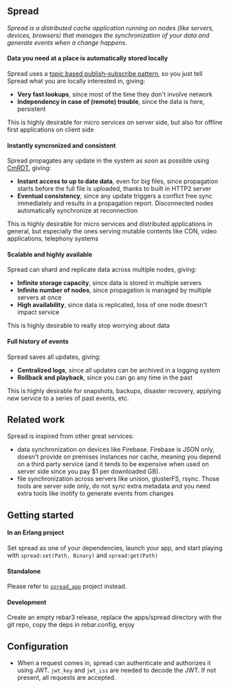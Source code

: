 ## Spread
_Spread is a distributed cache application running on nodes (like servers, devices, browsers) that manages the synchronization of your data and generate events when a change happens._

#### Data you need at a place is automatically stored locally
Spread uses a [topic based publish–subscribe pattern](https://en.wikipedia.org/wiki/Publish%E2%80%93subscribe_pattern), so you just tell Spread what you are locally interested in, giving:
- **Very fast lookups**, since most of the time they don't involve network
- **Independency in case of (remote) trouble**, since the data is here, persistent

This is highly desirable for micro services on server side, but also for offline first applications on client side

#### Instantly syncronized and consistent
Spread propagates any update in the system as soon as possible using [CmRDT](https://en.wikipedia.org/wiki/Conflict-free_replicated_data_type), giving:
- **Instant access to up to date data**, even for big files, since propagation starts before the full file is uploaded, thanks to built in HTTP2 server
- **Eventual consistency**, since any update triggers a conflict free sync immediately and results in a propagation report. Disconnected nodes automatically synchronize at reconnection

This is highly desirable for micro services and distributed applications in general, but especially the ones serving mutable contents like CDN, video applications, telephony systems

#### Scalable and highly available
Spread can shard and replicate data across multiple nodes, giving:
- **Infinite storage capacity**, since data is stored in multiple servers
- **Infinite number of nodes**, since propagation is managed by multiple servers at once
- **High availability**, since data is replicated, loss of one node doesn't impact service

This is highly desirable to really stop worrying about data

#### Full history of events
Spread saves all updates, giving:
- **Centralized logs**, since all updates can be archived in a logging system
- **Rollback and playback**, since you can go any time in the past

This is highly desirable for snapshots, backups, disaster recovery, applying new service to a series of past events, etc.

## Related work
Spread is inspired from other great services:
- data synchronization on devices like Firebase. Firebase is JSON only, doesn't provide on premises instances nor cache, meaning you depend on a third party service (and it tends to be expensive when used on server side since you pay $1 per downloaded GB).
- file synchronization across servers like unison, glusterFS, rsync. Those tools are server side only, do not sync extra metadata and you need extra tools like inotify to generate events from changes

## Getting started
#### In an Erlang project
Set spread as one of your dependencies, launch your app, and start playing with `spread:set(Path, Binary)` and `spread:get(Path)`
#### Standalone
Please refer to [`spread_app`](https://github.com/Littlelies/spread_app) project instead.
#### Development
Create an empty rebar3 release, replace the apps/spread directory with the git repo, copy the deps in rebar.config, enjoy

## Configuration
- When a request comes in, spread can authenticate and authorizes it using JWT. `jwt_key` and `jwt_iss` are needed to decode the JWT. If not present, all requests are accepted.
